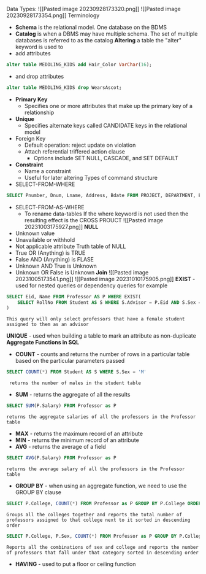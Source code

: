 Data Types:
![[Pasted image 20230928173320.png]]
![[Pasted image 20230928173354.png]]
Terminology
- **Schema** is the relational model. One database on the BDMS
- **Catalog** is when a DBMS may have multiple schema. The set of multiple databases is referred to as the catalog
**Altering** a table the "alter" keyword is used to
- add attributes
```SQL
alter table MEDDLING_KIDS add Hair_Color VarChar(16);
```
- and drop attributes
```SQL
alter table MEDDLING_KIDS drop WearsAscot;
```
- **Primary Key**
	- Specifies one or more attributes that make up the primary key of a relationship
- **Unique**
	- Specifies alternate keys called CANDIDATE keys in the relational model
- Foreign Key
	- Default operation: reject update on violation
	- Attach referential triffered action clause
		- Options include SET NULL, CASCADE, and SET DEFAULT
- **Constraint**
	- Name a constraint
	- Useful for later altering
Types of command structure
- SELECT-FROM-WHERE
```SQL
SELECT Pnumber, Dnum, Lname, Address, Bdate FROM PROJECT, DEPARTMENT, EMPLOYEE WHERE Dnum=Dnumber AND Mgr_ssn=Ssn AND Plocation='Stafford';
```
- SELECT-FROM-AS-WHERE
	- To rename data-tables
If the where keyword is not used then the resulting effect is the CROSS PROUCT
![[Pasted image 20231003175927.png]]
**NULL**
- Unknown value
- Unavailable or withhold
- Not applicable attribute
Truth table of NULL
- True OR (Anything) is TRUE
- False AND (Anything) is FLASE
- Unknown AND True is Unknown
- Unknown OR False is Unknown
**Join**
![[Pasted image 20231005173541.png]]
![[Pasted image 20231010175905.png]]
**EXIST** - used for nested queries or dependency queries for example
``` sql
SELECT Eid, Name FROM Professor AS P WHERE EXIST(
	SELECT RollNo FROM Student AS S WHERE S.Advisor = P.Eid AND S.Sex = 'F'
)
```
	This query will only select professors that have a female student assigned to them as an advisor
**UNIQUE** - used when building a table to mark an attribute as non-duplicate
**Aggregate Functions in SQL**
- **COUNT** - counts and returns the number of rows in a particular table based on the particular parameters passed
 ``` sql
SELECT COUNT(*) FROM Student AS S WHERE S.Sex = 'M' 
 ```
	 returns the number of males in the student table
- **SUM** - returns the aggregate of all the results
``` sql
SELECT SUM(P.Salary) FROM Professor as P
```
	returns the aggregate salaries of all the professors in the Professor table
- **MAX** - returns the maximum record of an attribute
- **MIN** - returns the minimum record of an attribute
- **AVG** - returns the average of a field
``` sql
SELECT AVG(P.Salary) FROM Professor as P
```
	returns the average salary of all the professors in the Professor table
- **GROUP BY** - when using an aggregate function, we need to use the GROUP BY clause
``` sql
SELECT P.College, COUNT(*) FROM Professor as P GROUP BY P.College ORDER BY count(*) DESC
```
	Groups all the colleges together and reports the total number of professors assigned to that college next to it sorted in descending order
```sql
SELECT P.College, P.Sex, COUNT(*) FROM Professor as P GROUP BY P.College, P.Sex ORDER BY count(*) DESC
```
	Reports all the combinations of sex and college and reports the number of professors that fall under that category sorted in descending order
- **HAVING** - used to put a floor or ceiling function